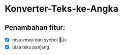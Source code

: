 # Konverter-Teks-ke-Angka

## Penambahan fitur:
- [x] bisa emoji dan syebol 🗿👍 
- [x] bisa teks panjang
